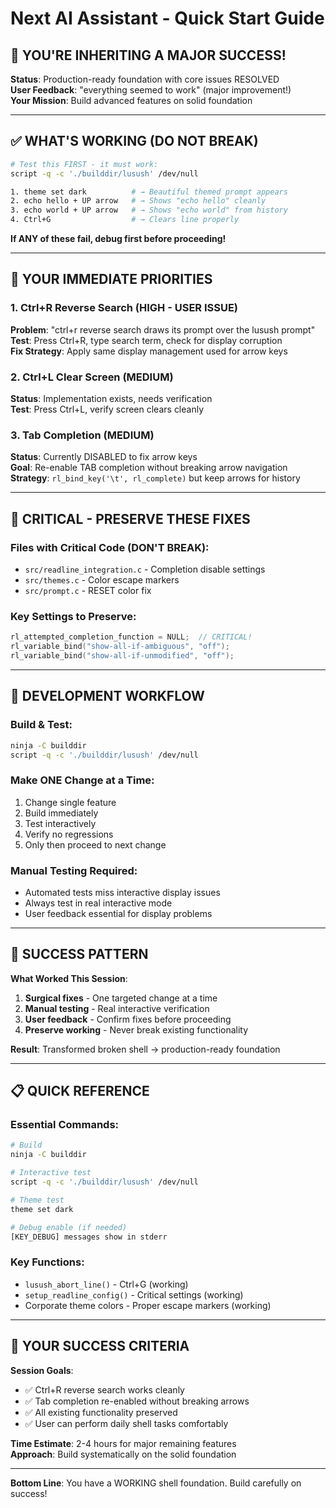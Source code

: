 # Next AI Assistant - Quick Start Guide

## 🎉 YOU'RE INHERITING A MAJOR SUCCESS!

**Status**: Production-ready foundation with core issues RESOLVED  
**User Feedback**: "everything seemed to work" (major improvement!)  
**Your Mission**: Build advanced features on solid foundation  

---

## ✅ WHAT'S WORKING (DO NOT BREAK)

```bash
# Test this FIRST - it must work:
script -q -c './builddir/lusush' /dev/null

1. theme set dark          # → Beautiful themed prompt appears
2. echo hello + UP arrow   # → Shows "echo hello" cleanly  
3. echo world + UP arrow   # → Shows "echo world" from history
4. Ctrl+G                  # → Clears line properly
```

**If ANY of these fail, debug first before proceeding!**

---

## 🎯 YOUR IMMEDIATE PRIORITIES

### 1. Ctrl+R Reverse Search (HIGH - USER ISSUE)
**Problem**: "ctrl+r reverse search draws its prompt over the lusush prompt"  
**Test**: Press Ctrl+R, type search term, check for display corruption  
**Fix Strategy**: Apply same display management used for arrow keys  

### 2. Ctrl+L Clear Screen (MEDIUM)
**Status**: Implementation exists, needs verification  
**Test**: Press Ctrl+L, verify screen clears cleanly  

### 3. Tab Completion (MEDIUM) 
**Status**: Currently DISABLED to fix arrow keys  
**Goal**: Re-enable TAB completion without breaking arrow navigation  
**Strategy**: `rl_bind_key('\t', rl_complete)` but keep arrows for history  

---

## 🚨 CRITICAL - PRESERVE THESE FIXES

### Files with Critical Code (DON'T BREAK):
- `src/readline_integration.c` - Completion disable settings
- `src/themes.c` - Color escape markers  
- `src/prompt.c` - RESET color fix

### Key Settings to Preserve:
```c
rl_attempted_completion_function = NULL;  // CRITICAL!
rl_variable_bind("show-all-if-ambiguous", "off");
rl_variable_bind("show-all-if-unmodified", "off");
```

---

## 🧪 DEVELOPMENT WORKFLOW

### Build & Test:
```bash
ninja -C builddir
script -q -c './builddir/lusush' /dev/null
```

### Make ONE Change at a Time:
1. Change single feature
2. Build immediately  
3. Test interactively
4. Verify no regressions
5. Only then proceed to next change

### Manual Testing Required:
- Automated tests miss interactive display issues
- Always test in real interactive mode
- User feedback essential for display problems

---

## 🚀 SUCCESS PATTERN

**What Worked This Session**:
1. **Surgical fixes** - One targeted change at a time
2. **Manual testing** - Real interactive verification  
3. **User feedback** - Confirm fixes before proceeding
4. **Preserve working** - Never break existing functionality

**Result**: Transformed broken shell → production-ready foundation

---

## 📋 QUICK REFERENCE

### Essential Commands:
```bash
# Build
ninja -C builddir

# Interactive test  
script -q -c './builddir/lusush' /dev/null

# Theme test
theme set dark

# Debug enable (if needed)
[KEY_DEBUG] messages show in stderr
```

### Key Functions:
- `lusush_abort_line()` - Ctrl+G (working)
- `setup_readline_config()` - Critical settings (working)
- Corporate theme colors - Proper escape markers (working)

---

## 🎯 YOUR SUCCESS CRITERIA

**Session Goals**:
- ✅ Ctrl+R reverse search works cleanly
- ✅ Tab completion re-enabled without breaking arrows
- ✅ All existing functionality preserved
- ✅ User can perform daily shell tasks comfortably

**Time Estimate**: 2-4 hours for major remaining features  
**Approach**: Build systematically on the solid foundation  

---

**Bottom Line**: You have a WORKING shell foundation. Build carefully on success!